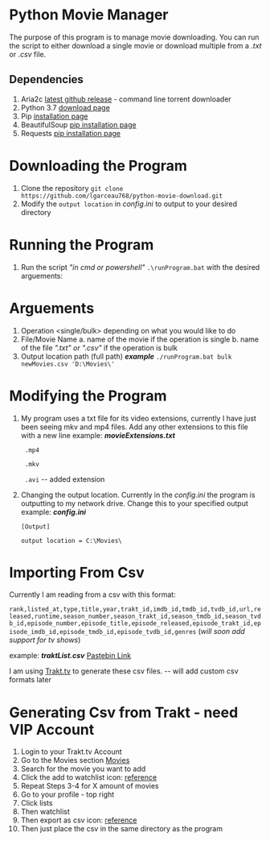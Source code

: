 
# Python Movie Manager
The purpose of this program is to manage movie downloading. 
You can run the script to either download a single movie or download multiple from a *.txt* or *.csv* file.
## Dependencies
1. Aria2c [latest github release](https://github.com/aria2/aria2/tree/release-1.34.0)
         - command line torrent downloader
  2. Python 3.7 [download page](https://www.python.org/downloads/) 
  3. Pip [installation page](https://pip.pypa.io/en/stable/installing/)
  4. BeautifulSoup [pip installation page](https://pypi.org/project/beautifulsoup4/)
  5. Requests [pip installation page](https://pypi.org/project/requests/)
 
 # Downloading the Program
 1. Clone the repository `git clone https://github.com/lgarceau768/python-movie-download.git`
 2. Modify the `output location` in *config.ini* to output to your desired directory
 # Running the Program
 1. Run the script *"in cmd or powershell"* `.\runProgram.bat` with the desired arguements:
 # Arguements
1. Operation <single/bulk> depending on what you would like to do
2. File/Movie Name
	a. name of the movie if the operation is single
	b. name of the file *".txt" or ".csv"* if the operation is bulk
3. Output location path (full path)
__*example*__
`./runProgram.bat bulk newMovies.csv 'D:\Movies\'`
# Modifying the Program
1. My program uses a txt file for its video extensions, currently I have just been seeing mkv and mp4 files. Add any other extensions to this file with a new line
example:
__*movieExtensions.txt*__

   ` .mp4`
   
   ` .mkv`
   
   ` .avi` -- added extension
   
2. Changing the output location. Currently in the *config.ini* the program is outputting to my network drive. Change this to your specified output
example:
__*config.ini*__

	`[Output]`

	`output location = C:\Movies\ `

# Importing From Csv
Currently I am reading from a csv with this format:

`rank,listed_at,type,title,year,trakt_id,imdb_id,tmdb_id,tvdb_id,url,released,runtime,season_number,season_trakt_id,season_tmdb_id,season_tvdb_id,episode_number,episode_title,episode_released,episode_trakt_id,episode_imdb_id,episode_tmdb_id,episode_tvdb_id,genres`
 (*will soon add support for tv shows*)
 
example:
__*traktList.csv*__ 
    [Pastebin Link](https://pastebin.com/12V6yPfP)

I am using [Trakt.tv](https://trakt.tv) to generate these csv files. -- will add custom csv formats later

# Generating Csv from Trakt - need VIP Account
1.  Login to your Trakt.tv Account
2. Go to the Movies section [Movies](https://trakt.tv/movies)
3. Search for the movie you want to add 
4.  Click the add to watchlist icon: [reference](https://pasteboard.co/ImUqLkJ.png)
5.  Repeat Steps 3-4 for X amount of movies
6.  Go to your profile - top right
7.  Click lists
8.  Then watchlist
9.  Then export as csv icon: [reference](https://pasteboard.co/ImUsPub.png)
10. Then just place the csv in the same directory as the program

 


